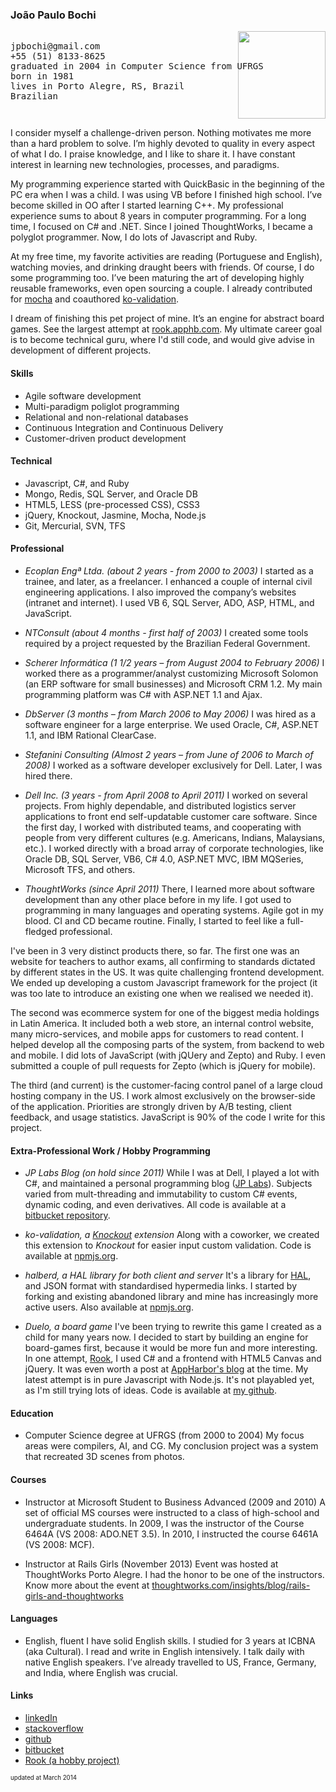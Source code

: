 ### João Paulo Bochi

<pre>
<img src="https://en.gravatar.com/userimage/8503146/2b363964cf6255bf32828d20c98af6a5.png?size=121" style="float:right;height:10em;width:10em;"/>
jpbochi@gmail.com
+55 (51) 8133-8625
graduated in 2004 in Computer Science from UFRGS
born in 1981
lives in Porto Alegre, RS, Brazil
Brazilian
</pre>

I consider myself a challenge-driven person. Nothing motivates me more than a hard problem to solve. I’m highly devoted to quality in every aspect of what I do. I praise knowledge, and I like to share it. I have constant interest in learning new technologies, processes, and paradigms.

My programming experience started with QuickBasic in the beginning of the PC era when I was a child. I was using VB before I finished high school. I’ve become skilled in OO after I started learning C++. My professional experience sums to about 8 years in computer programming. For a long time, I focused on C# and .NET. Since I joined ThoughtWorks, I became a polyglot programmer. Now, I do lots of Javascript and Ruby.

At my free time, my favorite activities are reading (Portuguese and English), watching movies, and drinking draught beers with friends. Of course, I do some programming too. I’ve been maturing the art of developing highly reusable frameworks, even open sourcing a couple. I already contributed for [mocha](http://visionmedia.github.io/mocha/) and coauthored [ko-validation](https://github.com/racker/ko-validation/).

I dream of finishing this pet project of mine. It’s an engine for abstract board games. See the largest attempt at [rook.apphb.com](http://rook.apphb.com). My ultimate career goal is to become technical guru, where I'd still code, and would give advise in development of different projects.

#### Skills

- Agile software development
- Multi-paradigm poliglot programming
- Relational and non-relational databases
- Continuous Integration and Continuous Delivery
- Customer-driven product development

#### Technical

- Javascript, C#, and Ruby
- Mongo, Redis, SQL Server, and Oracle DB
- HTML5, LESS (pre-processed CSS), CSS3
- jQuery, Knockout, Jasmine, Mocha, Node.js
- Git, Mercurial, SVN, TFS

#### Professional

- *Ecoplan Engª Ltda. (about 2 years - from 2000 to 2003)*
I started as a trainee, and later, as a freelancer. I enhanced a couple of internal civil engineering applications. I also improved the company’s websites (intranet and internet). I used VB 6, SQL Server, ADO, ASP, HTML, and JavaScript.

- *NTConsult (about 4 months - first half of 2003)*
I created some tools required by a project requested by the Brazilian Federal Government.

- *Scherer Informática (1 1/2 years – from August 2004 to February 2006)*
I worked there as a programmer/analyst customizing Microsoft Solomon (an ERP software for small businesses) and Microsoft CRM 1.2. My main programming platform was C# with ASP.NET 1.1 and Ajax.

- *DbServer (3 months – from March 2006 to May 2006)*
I was hired as a software engineer for a large enterprise. We used Oracle, C#, ASP.NET 1.1, and IBM Rational ClearCase.

- *Stefanini Consulting (Almost 2 years – from June of 2006 to March of 2008)*
I worked as a software developer exclusively for Dell. Later, I was hired there.

- *Dell Inc. (3 years - from April 2008 to April 2011)*
I worked on several projects. From highly dependable, and distributed logistics server applications to front end self-updatable customer care software.
Since the first day, I worked with distributed teams, and cooperating with people from very different cultures (e.g. Americans, Indians, Malaysians, etc.). I worked directly with a broad array of corporate technologies, like Oracle DB, SQL Server, VB6, C# 4.0, ASP.NET MVC, IBM MQSeries, Microsoft TFS, and others.

- *ThoughtWorks (since April 2011)*
There, I learned more about software development than any other place before in my life. I got used to programming in many languages and operating systems. Agile got in my blood. CI and CD became routine. Finally, I started to feel like a full-fledged professional.

I've been in 3 very distinct products there, so far. The first one was an website for teachers to author exams, all confirming to standards dictated by different states in the US. It was quite challenging frontend development. We ended up developing a custom Javascript framework for the project (it was too late to introduce an existing one when we realised we needed it).

The second was ecommerce system for one of the biggest media holdings in Latin America. It included both a web store, an internal control website, many micro-services, and mobile apps for customers to read content. I helped develop all the composing parts of the system, from backend to web and mobile. I did lots of JavaScript (with jQUery and Zepto) and Ruby. I even submitted a couple of pull requests for Zepto (which is jQuery for mobile).

The third (and current) is the customer-facing control panel of a large cloud hosting company in the US. I work almost exclusively on the browser-side of the application. Priorities are strongly driven by A/B testing, client feedback, and usage statistics. JavaScript is 90% of the code I write for this project.

#### Extra-Professional Work / Hobby Programming

- *JP Labs Blog (on hold since 2011)*
While I was at Dell, I played a lot with C#, and maintained a personal programming blog ([JP Labs](http://jp-labs.blogspot.com.br/)). Subjects varied from mult-threading and immutability to custom C# events, dynamic coding, and even derivatives. All code is available at a [bitbucket repository](https://bitbucket.org/jpbochi/jplabscode).

- *ko-validation, a [Knockout](http://knockoutjs.com/) extension*
Along with a coworker, we created this extension to _Knockout_ for easier input custom validation. Code is available at [npmjs.org](https://www.npmjs.org/package/ko-validation]).

- *halberd, a HAL library for both client and server*
It's a library for [HAL](http://stateless.co/hal_specification.html), and JSON format with standardised hypermedia links. I started by forking and existing abandoned library and mine has increasingly more active users. Also available at [npmjs.org](https://www.npmjs.org/package/halberd).

- *Duelo, a board game*
I've been trying to rewrite this game I created as a child for many years now. I decided to start by building an engine for board-games first, because it would be more fun and more interesting. In one attempt, [Rook](http://rook.apphb.com/), I used C# and a frontend with HTML5 Canvas and jQuery. It was even worth a post at [AppHarbor's blog](http://blog.appharbor.com/2011/2/16/featured-app-rook) at the time. My latest attempt is in pure Javascript with Node.js. It's not playabled yet, as I'm still trying lots of ideas. Code is available at [my github](https://github.com/jpbochi/duelo).

#### Education
- Computer Science degree at UFRGS (from 2000 to 2004)
My focus areas were compilers, AI, and CG. My conclusion project was a system that recreated 3D scenes from photos.

#### Courses
- Instructor at Microsoft Student to Business Advanced (2009 and 2010)
A set of official MS courses were instructed to a class of high-school and undergraduate students. In 2009, I was the instructor of the Course 6464A (VS 2008: ADO.NET 3.5). In 2010, I instructed the course 6461A (VS 2008: MCF).

- Instructor at Rails Girls (November 2013)
Event was hosted at ThoughtWorks Porto Alegre. I had the honor to be one of the instructors. Know more about the event at [thoughtworks.com/insights/blog/rails-girls-and-thoughtworks](http://www.thoughtworks.com/insights/blog/rails-girls-and-thoughtworks)

#### Languages
- English, fluent
I have solid English skills. I studied for 3 years at ICBNA (aka Cultural). I read and write in English intensively. I talk daily with native English speakers. I’ve already travelled to US, France, Germany, and India, where English was crucial.

#### Links
- [linkedIn](http://br.linkedin.com/in/jpbochi)
- [stackoverflow](http://stackoverflow.com/users/123897/jpbochi)
- [github](https://github.com/jpbochi)
- [bitbucket](https://bitbucket.org/jpbochi)
- [Rook (a hobby project)](http://rook.apphb.com)

<sub><small>updated at March 2014</small></sub>

